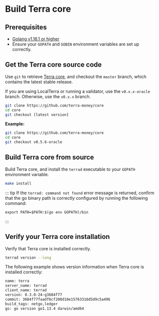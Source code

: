 # Build Terra core

## Prerequisites

- [Golang v1.16.1 or higher](https://golang.org/doc/install)
- Ensure your `GOPATH` and `GOBIN` environment variables are set up correctly.

## Get the Terra core source code

Use `git` to retrieve [Terra core](https://github.com/terra-money/core/), and checkout the `master` branch, which contains the latest stable release.

If you are using LocalTerra or running a validator, use the `v0.x.x-oracle` branch. Otherwise, use the `v0.x.x` branch.

```bash
git clone https://github.com/terra-money/core
cd core
git checkout [latest version]
```

**Example:**
```bash
git clone https://github.com/terra-money/core
cd core
git checkout v0.5.6-oracle
```

## Build Terra core from source

Build Terra core, and install the `terrad` executable to your `GOPATH` environment variable.

```bash
make install
```

::: tip
If the `terrad: command not found` error message is returned, confirm that the go binary path is correctly configured by running the following command:

```
export PATH=$PATH:$(go env GOPATH)/bin
```
:::

## Verify your Terra core installation

Verify that Terra core is installed correctly.

```bash
terrad version --long
```

The following example shows version information when Terra core is installed correctly:

```bash
name: terra
server_name: terrad
client_name: terrad
version: 0.3.0-24-g3684f77
commit: 3684f77faadf6cf200d18e15763316d5d9c5a496
build_tags: netgo,ledger
go: go version go1.13.4 darwin/amd64
```
